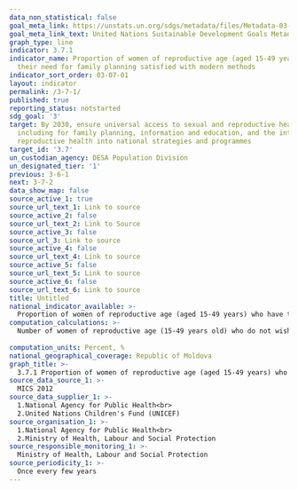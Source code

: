 ```yaml
---
data_non_statistical: false
goal_meta_link: https://unstats.un.org/sdgs/metadata/files/Metadata-03-07-01.pdf
goal_meta_link_text: United Nations Sustainable Development Goals Metadata (pdf 865kB)
graph_type: line
indicator: 3.7.1
indicator_name: Proportion of women of reproductive age (aged 15-49 years) who have
  their need for family planning satisfied with modern methods
indicator_sort_order: 03-07-01
layout: indicator
permalink: /3-7-1/
published: true
reporting_status: notstarted
sdg_goal: '3'
target: By 2030, ensure universal access to sexual and reproductive health-care services,
  including for family planning, information and education, and the integration of
  reproductive health into national strategies and programmes
target_id: '3.7'
un_custodian_agency: DESA Population Division
un_designated_tier: '1'
previous: 3-6-1
next: 3-7-2
data_show_map: false
source_active_1: true
source_url_text_1: Link to source
source_active_2: false
source_url_text_2: Link to Source
source_active_3: false
source_url_3: Link to source
source_active_4: false
source_url_text_4: Link to source
source_active_5: false
source_url_text_5: Link to source
source_active_6: false
source_url_text_6: Link to source
title: Untitled
national_indicator_available: >-
  Proportion of women of reproductive age (aged 15-49 years) who have their need for family planning satisfied with modern methods of contraception
computation_calculations: >-
  Number of women of reproductive age (15-49 years old) who do not wish to have (more) children or who wish to postpone the birth of the following child by use of modern methods of contraception out of the total number of women of the respective age *100.<br> 
  
computation_units: Percent, %
national_geographical_coverage: Republic of Moldova
graph_title: >-
  3.7.1 Proportion of women of reproductive age (aged 15-49 years) who have their need for family planning satisfied with modern methods of contraception 
source_data_source_1: >-
  MICS 2012
source_data_supplier_1: >-
  1.National Agency for Public Health<br> 
  2.United Nations Children's Fund (UNICEF)
source_organisation_1: >-
  1.National Agency for Public Health<br> 
  2.Ministry of Health, Labour and Social Protection
source_responsible_monitoring_1: >-
  Ministry of Health, Labour and Social Protection
source_periodicity_1: >-
  Once every few years
---
```

